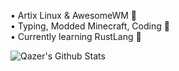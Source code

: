 • Artix Linux & AwesomeWM 🐧<br/>
• Typing, Modded Minecraft, Coding 🤍<br/>
• Currently learning RustLang 🦀<br/>

![Qazer's Github Stats](https://github-readme-stats.vercel.app/api?username=q4zr&show_icons=true&theme=dracula)
